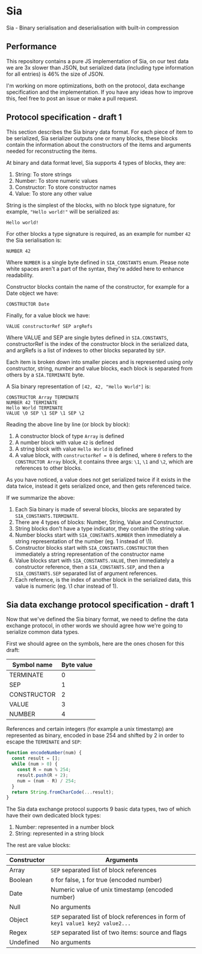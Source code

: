 # Sia

Sia - Binary serialisation and deserialisation with built-in compression

## Performance

This repository contains a pure JS implementation of Sia, on our test data we are 3x slower than JSON,
but serialized data (including type information for all entries) is 46% the size of JSON.

I'm working on more optimizations, both on the protocol, data exchange specification and the implementation.
If you have any ideas how to improve this, feel free to post an issue or make a pull request.

## Protocol specification - draft 1

This section describes the Sia binary data format. For each piece of item to be serialized,
Sia serializer outputs one or many blocks, these blocks contain the information
about the constructors of the items and arguments needed for reconstructing the items.

At binary and data format level, Sia supports 4 types of blocks, they are:

1. String: To store strings
2. Number: To store numeric values
3. Constructor: To store constructor names
4. Value: To store any other value

String is the simplest of the blocks, with no block type signature, for example, `"Hello world!"` will be serialized as:

```
Hello world!
```

For other blocks a type signature is required, as an example for number `42` the Sia serialisation is:

```
NUMBER 42
```

Where `NUMBER` is a single byte defined in `SIA_CONSTANTS` enum.
Please note white spaces aren't a part of the syntax, they're added here to enhance readability.

Constructor blocks contain the name of the constructor, for example for a Date object we have:

```
CONSTRUCTOR Date
```

Finally, for a value block we have:

```
VALUE constructorRef SEP argRefs
```

Where VALUE and SEP are single bytes defined in `SIA.CONSTANTS`,
constructorRef is the index of the constructor block in the serialized data,
and argRefs is a list of indexes to other blocks separated by `SEP`.

Each item is broken down into smaller pieces and is represented using only
constructor, string, number and value blocks, each block is separated from others
by a `SIA.TERMINATE` byte.

A Sia binary representation of `[42, 42, "Hello World"]` is:

```
CONSTRUCTOR Array TERMINATE
NUMBER 42 TERMINATE
Hello World TERMINATE
VALUE \0 SEP \1 SEP \1 SEP \2
```

Reading the above line by line (or block by block):

1. A constructor block of type `Array` is defined
2. A number block with value `42` is defined
3. A string block with value `Hello World` is defined
4. A value block, with `constructorRef = 0` is defined, where `0` refers to the `CONSTRUCTOR Array` block,
it contains three args: `\1`, `\1` and `\2`, which are references to other blocks.

As you have noticed, a value does not get serialized twice if it exists in the data twice, instead
it gets serialized once, and then gets referenced twice.

If we summarize the above:

1. Each Sia binary is made of several blocks, blocks are separated by `SIA_CONSTANTS.TERMINATE`.
2. There are 4 types of blocks: Number, String, Value and Constructor.
3. String blocks don't have a type indicator, they contain the string value.
4. Number blocks start with `SIA_CONSTANTS.NUMBER` then immediately a string representation of the number (eg. 1 instead of \1).
5. Constructor blocks start with `SIA_CONSTANTS.CONSTRUCTOR` then immediately a string representation of the constructor name
6. Value blocks start with `SIA_CONSTANTS.VALUE`, then immediately a constructor reference, then a `SIA_CONSTANTS.SEP`, and
then a `SIA_CONSTANTS.SEP` separated list of argument references.
7. Each reference, is the index of another block in the serialized data, this value is numeric (eg. \1 char instead of 1).

## Sia data exchange protocol specification - draft 1

Now that we've defined the Sia binary format, we need to define the data exchange protocol,
in other words we should agree how we're going to serialize common data types.

First we should agree on the symbols, here are the ones chosen for this draft:

| Symbol name | Byte value |
| ----------- | ---------- |
| TERMINATE   | 0          |
| SEP         | 1          |
| CONSTRUCTOR | 2          |
| VALUE       | 3          |
| NUMBER      | 4          |

References and certain integers (for example a unix timestamp) are represented as binary, encoded in base 254
and shifted by 2 in order to escape the `TERMINATE` and `SEP`:

```JavaScript
function encodeNumber(num) {
  const result = [];
  while (num > 0) {
    const R = num % 254;
    result.push(R + 2);
    num = (num - R) / 254;
  }
  return String.fromCharCode(...result);
}
```

The Sia data exchange protocol supports 9 basic data types, two of which have their own dedicated block types:

1. Number: represented in a number block
2. String: represented in a string block

The rest are value blocks:

| Constructor | Arguments |
| ----------- | --------- |
| Array       | `SEP` separated list of block references |
| Boolean     | `0` for false, `1` for true (encoded number) |
| Date        | Numeric value of unix timestamp (encoded number) |
| Null        | No arguments |
| Object      | `SEP` separated list of block references in form of `key1 value1 key2 value2...` |
| Regex       | `SEP` separated list of two items: source and flags |
| Undefined   | No arguments |
